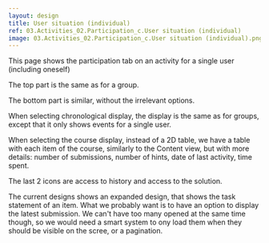 ```yaml
---
layout: design
title: User situation (individual)
ref: 03.Activities_02.Participation_c.User situation (individual)
image: 03.Activities_02.Participation_c.User situation (individual).png
---
```


This page shows the participation tab on an activity for a single user (including oneself)

The top part is the same as for a group.

The bottom part is similar, without the irrelevant options.

When selecting chronological display, the display is the same as for groups, except that it only shows events for a single user.

When selecting the course display, instead of a 2D table, we have a table with each item of the course, similarly to the Content view, but with more details: number of submissions, number of hints, date of last activity, time spent.

The last 2 icons are access to history and access to the solution.

The current designs shows an expanded design, that shows the task statement of an item. What we probably want is to have an option to display the latest submission. We can't have too many opened at the same time though, so we would need a smart system to ony load them when they should be visible on the scree, or a pagination.